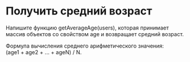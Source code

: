 # Получить средний возраст                                      <br/>

Напишите функцию getAverageAge(users), которая принимает        <br/>
массив объектов со свойством age и возвращает средний возраст.  <br/>

Формула вычисления среднего арифметического значения:           <br/>
(age1 + age2 + ... + ageN) / N.                                 <br/>